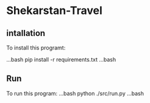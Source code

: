 # Shekarstan-Travel

## intallation
To install this programt:

...bash
pip install -r requirements.txt
...bash

## Run
To run this program:
...bash
python ./src/run.py
...bash